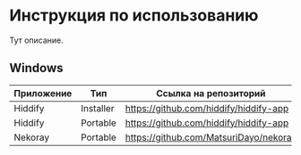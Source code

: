 # Инструкция по использованию

Тут описание.

## Windows

| Приложение   | Тип  | Ссылка на репозиторий     | Скачать  |
|--------------|---------|---------------------------|----------|
| Hiddify  | Installer   | https://github.com/hiddify/hiddify-app  | [Скачать](https://github.com/hiddify/hiddify-next/releases/download/v2.5.7/Hiddify-Windows-Setup-x64.Msix) |
| Hiddify  | Portable   | https://github.com/hiddify/hiddify-app  | [Скачать](https://github.com/hiddify/hiddify-next/releases/download/v2.5.7/Hiddify-Windows-Portable-x64.zip) |
| Nekoray  | Portable   | https://github.com/MatsuriDayo/nekoray  | [Скачать](https://github.com/MatsuriDayo/nekoray/releases/download/3.26/nekoray-3.26-2023-12-09-windows64.zip) |
